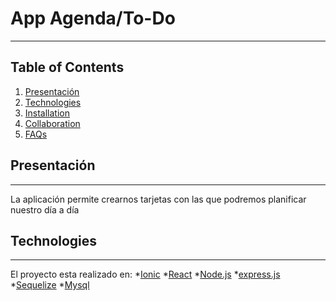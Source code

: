 # App Agenda/To-Do
***

## Table of Contents
1. [Presentación](#general-info)
2. [Technologies](#technologies)
3. [Installation](#installation)
4. [Collaboration](#collaboration)
5. [FAQs](#faqs)

## Presentación
***
La aplicación permite crearnos tarjetas con las que podremos planificar nuestro día a día


## Technologies
***
El proyecto esta realizado en:
*[Ionic](https://ionic.io/)
*[React](https://es.reactjs.org/)
*[Node.js](https://nodejs.org/es/)
*[express.js](https://expressjs.com/es/)
*[Sequelize](https://sequelize.org/)
*[Mysql]([https://graphql.org/](https://www.mysql.com/))



